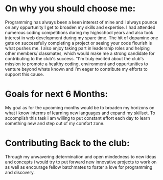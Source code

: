 # On why you should choose me:
Programming has always been a keen interest of mine and I always pounce on any oppurtunity I get to broaden my skills and expertise. I had attended numerous coding competitions during my highschool years
and also took interest in web development during my spare time. The hit of dopamine one gets on successfully completing a project or seeing your code flourish is what pushes me. I also enjoy taking part in
leadership roles and helping other members/ classmates, which would make me a strong candidate for contributing to the club's success. "I'm truly excited about the club's mission to promote a healthy coding, 
environment and oppurtunities to venture beyond whats known and I'm eager to contribute my efforts to support this cause.

# Goals for next 6 Months:
My goal as for the upcoming months would be to broaden my horizons on what i know interms of learning new languages and expand my skillset. To accomplish this task i am willing to put constant effort each day
to learn something new and step out of my comfort zone.

# Contributing Back to the club:
Through my unwavering determination and open mindedness to new ideas and concepts i would try to put forward new innovative projects to work on as well as encourage fellow batchmates to foster a love for 
programming and discovery.
